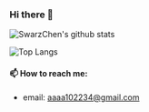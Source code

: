 ### Hi there 👋

![SwarzChen's github stats](https://github-readme-stats.vercel.app/api?username=SwarzChen&count_private=true&theme=dracula)

![Top Langs](https://github-readme-stats.vercel.app/api/top-langs/?username=SwarzChen&exclude_repo=1st-PyCrawlerMarathon&langs_count=4)

#### 📫 How to reach me:

- email: aaaa102234@gmail.com

